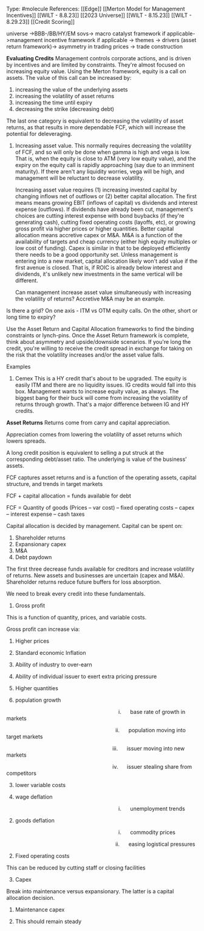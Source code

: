 Type: #molecule 
References: [[Edge]]
[[Merton Model for Management Incentives]]
[[WILT - 8.8.23]]
[[2023 Universe]]
[[WILT - 8.15.23]]
[[WILT - 8.29.23]]
[[Credit Scoring]]

universe ->BBB-/BB/HY/EM sovs-> macro catalyst framework if applicable->management incentive framework if applicable -> themes -> drivers (asset return framework)-> asymmetry in trading prices -> trade construction

**Evaluating Credits**
Management controls corporate actions, and is driven by incentives and are limited by constraints. They're almost focused on increasing equity value. Using the Merton framework, equity is a call on assets. The value of this call can be increased by:
1) increasing the value of the underlying assets
2) increasing the volatility of asset returns
3) increasing the time until expiry
4) decreasing the strike (decreasing debt)

The last one category is equivalent to decreasing the volatility of asset returns, as that results in more dependable FCF, which will increase the potential for deleveraging. 

1) Increasing asset value. This normally requires decreasing the volatility of FCF, and so will only be done when gamma is high and vega is low. That is, when the equity is close to ATM (very low equity value), and the expiry on the equity call is rapidly approaching (say due to an imminent maturity). If there aren't any liquidity worries, vega will be high, and management will be reluctant to decrease volatility. 

	Increasing asset value requires (1) increasing invested capital by changing inflows net of outflows or (2)  better capital allocation. The first means means growing EBIT (inflows of capital) vs dividends and interest expense (outflows). If dividends have already been cut, management's choices are cutting interest expense with bond buybacks (if they're generating cash), cutting fixed operating costs (layoffs, etc), or growing gross profit via higher prices or higher quantities. Better capital allocation means accretive capex or M&A. M&A is a function of the availability of targets and cheap currency (either high equity multiples or low cost of funding). Capex is similar in that to be deployed efficiently there needs to be a good opportunity set. Unless management is entering into a new market, capital allocation likely won't add value if the first avenue is closed. That is, if ROIC is already below interest and dividends, it's unlikely new investments in the same vertical will be different. 

	Can management increase asset value simultaneously with increasing the volatility of returns? Accretive M&A may be an example. 

Is there a grid? On one axis - ITM vs OTM equity calls. On the other, short or long time to expiry?


Use the Asset Return and Capital Allocation frameworks to find the binding constraints or lynch-pins. Once the Asset Return framework is complete, think about asymmetry and upside/downside scenarios. If you're long the credit, you're willing to receive the credit spread in exchange for taking on the risk that the volatility increases and/or the asset value falls. 

Examples
1) Cemex
This is a HY credit that's about to be upgraded. The equity is easily ITM and there are no liquidity issues. IG credits would fall into this box. Management wants to increase equity value, as always. The biggest bang for their buck will come from increasing the volatility of returns through growth. That's a major difference between IG and HY credits. 



**Asset Returns**
Returns come from carry and capital appreciation.

Appreciation comes from lowering the volatility of asset returns which lowers spreads.

A long credit position is equivalent to selling a put struck at the corresponding debt/asset ratio. The underlying is value of the business’ assets.

FCF captures asset returns and is a function of the operating assets, capital structure, and trends in target markets

FCF + capital allocation = funds available for debt

FCF = Quantity of goods (Prices – var cost) – fixed operating costs – capex – interest expense – cash taxes

Capital allocation is decided by management. Capital can be spent on:

1. Shareholder returns
2. Expansionary capex
3. M&A
4. Debt paydown

The first three decrease funds available for creditors and increase volatility of returns. New assets and businesses are uncertain (capex and M&A). Shareholder returns reduce future buffers for loss absorption.

We need to break every credit into these fundamentals.

1. Gross profit

This is a function of quantity, prices, and variable costs.

Gross profit can increase via:

1. Higher prices

1. Standard economic Inflation
2. Ability of industry to over-earn
3. Ability of individual issuer to exert extra pricing pressure

3. Higher quantities

1. population growth

                                                                           i.      base rate of growth in markets

                                                                         ii.      population moving into target markets

                                                                       iii.      issuer moving into new markets

                                                                       iv.      issuer stealing share from competitors

3. lower variable costs

1. wage deflation

                                                                           i.      unemployment trends

2. goods deflation

                                                                           i.      commodity prices

                                                                         ii.      easing logistical pressures

2. Fixed operating costs

This can be reduced by cutting staff or closing facilities

3. Capex

Break into maintenance versus expansionary. The latter is a capital allocation decision.

1. Maintenance capex

1. This should remain steady
